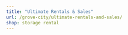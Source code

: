 ```yaml
---
title: "Ultimate Rentals & Sales"
url: /grove-city/ultimate-rentals-and-sales/
shop: storage rental
---
```

